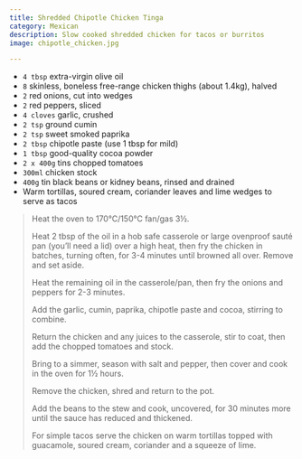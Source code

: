 ```yaml
---
title: Shredded Chipotle Chicken Tinga
category: Mexican
description: Slow cooked shredded chicken for tacos or burritos
image: chipotle_chicken.jpg

---
```


* `4 tbsp` extra-virgin olive oil
* `8` skinless, boneless free-range chicken thighs (about 1.4kg), halved
* `2` red onions, cut into wedges
* `2` red peppers, sliced
* `4 cloves` garlic, crushed
* `2 tsp` ground cumin
* `2 tsp` sweet smoked paprika
* `2 tbsp` chipotle paste (use 1 tbsp for mild)
* `1 tbsp` good-quality cocoa powder
* `2 x 400g` tins chopped tomatoes
* `300ml` chicken stock
* `400g` tin black beans or kidney beans, rinsed and drained
* Warm tortillas, soured cream, coriander leaves and lime wedges to serve as tacos

> Heat the oven to 170°C/150°C fan/gas 3½.
> 
> Heat 2 tbsp of the oil in a hob safe casserole or large ovenproof sauté pan (you’ll need a lid) over a high heat, then fry the chicken in batches, turning often, for 3-4 minutes until browned all over. Remove and set aside.
> 
> Heat the remaining oil in the casserole/pan, then fry the onions and peppers for 2-3 minutes.
> 
> Add the garlic, cumin, paprika, chipotle paste and cocoa, stirring to combine.
> 
> Return the chicken and any juices to the casserole, stir to coat, then add the chopped tomatoes and stock. 
> 
> Bring to a simmer, season with salt and pepper, then cover and cook in the oven for 1½ hours.
> 
> Remove the chicken, shred and return to the pot. 
> 
> Add the beans to the stew and cook, uncovered, for 30 minutes more until the sauce has reduced and thickened.
> 
> For simple tacos serve the chicken on warm tortillas topped with guacamole, soured cream, coriander and a squeeze of lime.
